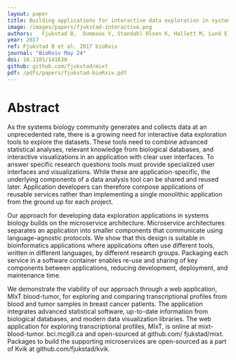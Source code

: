 ```yaml
---
layout: paper
title: Building applications for interactive data exploration in systems biology
image: /images/papers/fjukstad-interactive.png
authors:   Fjukstad B,  Dumeaux V, Standahl Olsen K, Hallett M, Lund E, Bongo Ailo L
year: 2017
ref: Fjukstad B et al. 2017 bioRxiv
journal: "BioRxiv May 24"
doi: 10.1101/141630
github: github.com/fjukstad/mixt
pdf: /pdfs/papers/fjukstad-bioRxiv.pdf
---
```



# Abstract
As the systems biology community generates and collects
data at an unprecedented rate, there is a growing
need for interactive data exploration tools to explore
the datasets. These tools need to combine advanced
statistical analyses, relevant knowledge from
biological databases, and interactive visualizations in
an application with clear user interfaces. To answer
specific research questions tools must provide specialized
user interfaces and visualizations. While these
are application-specific, the underlying components
of a data analysis tool can be shared and reused later.
Application developers can therefore compose applications
of reusable services rather than implementing
a single monolithic application from the ground up
for each project.

Our approach for developing data exploration applications
in systems biology builds on the microservice
architecture. Microservice architectures separates
an application into smaller components that
communicate using language-agnostic protocols. We
show that this design is suitable in bioinformatics applications
where applications often use different tools,
written in different languages, by different research
groups. Packaging each service in a software container
enables re-use and sharing of key components
between applications, reducing development, deployment,
and maintenance time.

We demonstrate the viability of our approach
through a web application, MIxT blood-tumor, for
exploring and comparing transcriptional profiles from
blood and tumor samples in breast cancer patients.
The application integrates advanced statistical
software, up-to-date information from biological
databases, and modern data visualization libraries.
The web application for exploring transcriptional
profiles, MIxT, is online at mixt-blood-tumor.
bci.mcgill.ca and open-sourced at github.com/
fjukstad/mixt. Packages to build the supporting
microservices are open-sourced as a part of Kvik at
github.com/fjukstad/kvik.